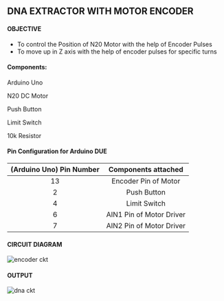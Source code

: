 ## DNA EXTRACTOR WITH MOTOR ENCODER

#### OBJECTIVE

* To control the Position of N20 Motor with the help of Encoder Pulses
* To move up in Z axis with the help of encoder pulses for specific turns

#### Components:

Arduino Uno

N20 DC Motor

Push Button

Limit Switch

10k Resistor



#### Pin Configuration for Arduino DUE

| (Arduino Uno) Pin Number |   Components attached    |
| :----------------------: | :----------------------: |
|            13            |   Encoder Pin of Motor   |
|            2             |       Push Button        |
|            4             |       Limit Switch       |
|            6             | AIN1 Pin of Motor Driver |
|            7             | AIN2 Pin of Motor Driver |

#### CIRCUIT DIAGRAM

![encoder ckt](https://user-images.githubusercontent.com/95620523/149623749-bed8b020-bcb6-498c-9df1-c756537bbc2f.jpeg)





#### OUTPUT

![dna ckt](https://user-images.githubusercontent.com/95620523/149618992-c0fc656a-98ef-4695-880f-93f6d6b953cb.jpeg)

